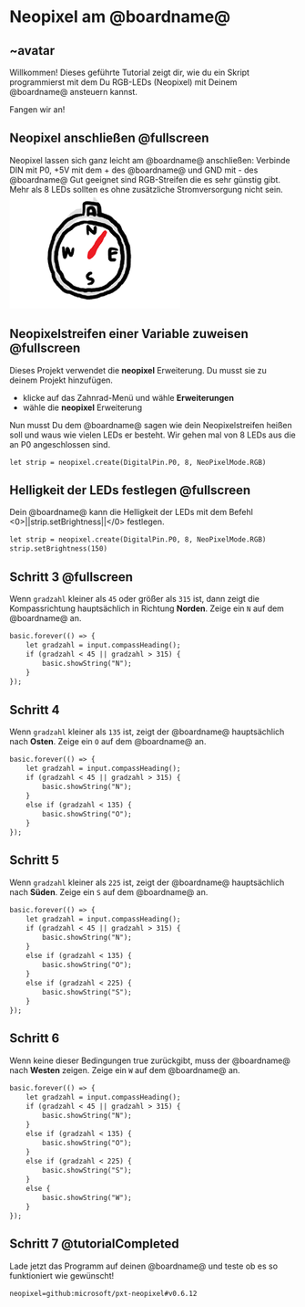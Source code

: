 # Neopixel am @boardname@

## ~avatar

Willkommen! Dieses geführte Tutorial zeigt dir, wie du ein Skript programmierst mit dem Du RGB-LEDs (Neopixel) mit Deinem @boardname@ ansteuern kannst.

Fangen wir an!

## Neopixel anschließen @fullscreen
Neopixel lassen sich ganz leicht am @boardname@ anschließen:
Verbinde DIN mit P0, +5V mit dem + des @boardname@ und GND mit - des @boardname@
Gut geeignet sind RGB-Streifen die es sehr günstig gibt. Mehr als 8 LEDs sollten es ohne zusätzliche Stromversorgung nicht sein.
![Neopixelbild](https://github.com/MKleinSB/Tut1/blob/master/compass.png)

## Neopixelstreifen einer Variable zuweisen @fullscreen

Dieses Projekt verwendet die **neopixel** Erweiterung. Du musst sie zu deinem Projekt hinzufügen.
* klicke auf das Zahnrad-Menü und wähle **Erweiterungen**
* wähle die **neopixel** Erweiterung

Nun musst Du dem @boardname@ sagen wie dein Neopixelstreifen heißen soll und waus wie vielen LEDs er besteht.
Wir gehen mal von 8 LEDs aus die an P0 angeschlossen sind.
```blocks
let strip = neopixel.create(DigitalPin.P0, 8, NeoPixelMode.RGB)
```

## Helligkeit der LEDs festlegen @fullscreen

Dein @boardname@ kann die Helligkeit der LEDs mit dem Befehl <0>||strip.setBrightness||</0> festlegen.

```blocks
let strip = neopixel.create(DigitalPin.P0, 8, NeoPixelMode.RGB)
strip.setBrightness(150)
```

## Schritt 3 @fullscreen

Wenn `gradzahl` kleiner als `45` oder größer als `315` ist, dann zeigt die Kompassrichtung hauptsächlich in Richtung **Norden**. Zeige ein `N` auf dem @boardname@ an.

```blocks
basic.forever(() => {
    let gradzahl = input.compassHeading();
    if (gradzahl < 45 || gradzahl > 315) {
        basic.showString("N");
    }
});
```

## Schritt 4

Wenn `gradzahl` kleiner als `135` ist, zeigt der @boardname@ hauptsächlich nach **Osten**. Zeige ein `O` auf dem @boardname@ an.

```blocks
basic.forever(() => {
    let gradzahl = input.compassHeading();
    if (gradzahl < 45 || gradzahl > 315) {
        basic.showString("N");
    }
    else if (gradzahl < 135) {
        basic.showString("O");
    }
});
```

## Schritt 5

Wenn `gradzahl` kleiner als `225` ist, zeigt der @boardname@ hauptsächlich nach **Süden**. Zeige ein `S` auf dem @boardname@ an.

```blocks
basic.forever(() => {
    let gradzahl = input.compassHeading();
    if (gradzahl < 45 || gradzahl > 315) {
        basic.showString("N");
    }
    else if (gradzahl < 135) {
        basic.showString("O");
    }
    else if (gradzahl < 225) {
        basic.showString("S");
    }
});
```

## Schritt 6

Wenn keine dieser Bedingungen true zurückgibt, muss der @boardname@ nach **Westen** zeigen. Zeige ein `W` auf dem @boardname@ an.

```blocks
basic.forever(() => {
    let gradzahl = input.compassHeading();
    if (gradzahl < 45 || gradzahl > 315) {
        basic.showString("N");
    }
    else if (gradzahl < 135) {
        basic.showString("O");
    }
    else if (gradzahl < 225) {
        basic.showString("S");
    }
    else {
        basic.showString("W");
    }
});
```

## Schritt 7 @tutorialCompleted

Lade jetzt das Programm auf deinen @boardname@ und teste ob es so funktioniert wie gewünscht!

```package
neopixel=github:microsoft/pxt-neopixel#v0.6.12
```
